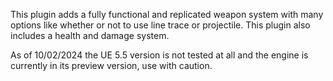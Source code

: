 This plugin adds a fully functional and replicated weapon system with many options like whether or not to use line trace or projectile. This plugin also includes a health and damage system.

As of 10/02/2024 the UE 5.5 version is not tested at all and the engine is currently in its preview version, use with caution.
